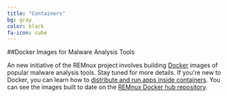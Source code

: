 ```yaml
---
title: "Containers"
bg: gray
color: black
fa-icon: cube
---
```



##Docker Images for Malware Analysis Tools

An new initiative of the REMnux project involves building [Docker](https://www.docker.com/) images of popular malware analysis tools. Stay tuned for more details. If you're new to Docker, you can learn how to [distribute and run apps inside containers](http://blog.zeltser.com/post/102956975282/docker-application-distribution). You can see the images built to date on the [REMnux Docker hub repository](https://registry.hub.docker.com/repos/remnux/).

